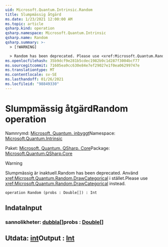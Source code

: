 ```yaml
---
uid: Microsoft.Quantum.Intrinsic.Random
title: Slumpmässig åtgärd
ms.date: 1/23/2021 12:00:00 AM
ms.topic: article
qsharp.kind: operation
qsharp.namespace: Microsoft.Quantum.Intrinsic
qsharp.name: Random
qsharp.summary: >-
  > [!WARNING]

  > Random has been deprecated. Please use <xref:Microsoft.Quantum.Random.DrawCategorical> instead.
ms.openlocfilehash: 35b9dcf9e281b5cdec1982b9c1d287f3004bcf77
ms.sourcegitcommit: 71605ea9cc630e84e7ef29027e1f0ea06299747e
ms.translationtype: MT
ms.contentlocale: sv-SE
ms.lasthandoff: 01/26/2021
ms.locfileid: "98849330"
---
```

# <a name="random-operation"></a><span data-ttu-id="b5d0e-102">Slumpmässig åtgärd</span><span class="sxs-lookup"><span data-stu-id="b5d0e-102">Random operation</span></span>

<span data-ttu-id="b5d0e-103">Namnrymd: [Microsoft. Quantum. inbyggt](xref:Microsoft.Quantum.Intrinsic)</span><span class="sxs-lookup"><span data-stu-id="b5d0e-103">Namespace: [Microsoft.Quantum.Intrinsic](xref:Microsoft.Quantum.Intrinsic)</span></span>

<span data-ttu-id="b5d0e-104">Paket: [Microsoft. Quantum. QSharp. Core](https://nuget.org/packages/Microsoft.Quantum.QSharp.Core)</span><span class="sxs-lookup"><span data-stu-id="b5d0e-104">Package: [Microsoft.Quantum.QSharp.Core](https://nuget.org/packages/Microsoft.Quantum.QSharp.Core)</span></span>


> [!WARNING]
> <span data-ttu-id="b5d0e-105">Slumpmässig är inaktuell.</span><span class="sxs-lookup"><span data-stu-id="b5d0e-105">Random has been deprecated.</span></span> <span data-ttu-id="b5d0e-106">Använd <xref:Microsoft.Quantum.Random.DrawCategorical> i stället.</span><span class="sxs-lookup"><span data-stu-id="b5d0e-106">Please use <xref:Microsoft.Quantum.Random.DrawCategorical> instead.</span></span>



```qsharp
operation Random (probs : Double[]) : Int
```


## <a name="input"></a><span data-ttu-id="b5d0e-107">Indata</span><span class="sxs-lookup"><span data-stu-id="b5d0e-107">Input</span></span>

### <a name="probs--double"></a><span data-ttu-id="b5d0e-108">sannolikheter: [dubbla](xref:microsoft.quantum.lang-ref.double)[]</span><span class="sxs-lookup"><span data-stu-id="b5d0e-108">probs : [Double](xref:microsoft.quantum.lang-ref.double)[]</span></span>





## <a name="output--int"></a><span data-ttu-id="b5d0e-109">Utdata: [int](xref:microsoft.quantum.lang-ref.int)</span><span class="sxs-lookup"><span data-stu-id="b5d0e-109">Output : [Int](xref:microsoft.quantum.lang-ref.int)</span></span>

